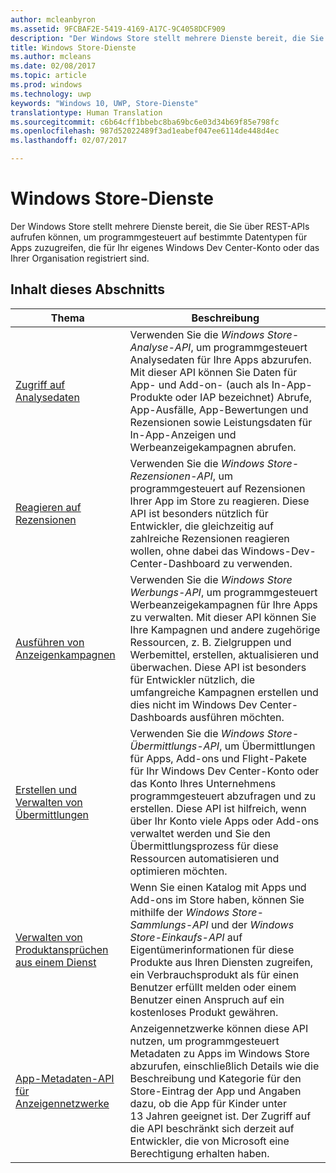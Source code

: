 ```yaml
---
author: mcleanbyron
ms.assetid: 9FCBAF2E-5419-4169-A17C-9C4058DCF909
description: "Der Windows Store stellt mehrere Dienste bereit, die Sie über REST-APIs aufrufen können, um programmgesteuert auf bestimmte Datentypen für Apps zugreifen können, die für Ihr eigenes oder das Windows Dev Center-Konto Ihrer Organisation registriert sind."
title: Windows Store-Dienste
ms.author: mcleans
ms.date: 02/08/2017
ms.topic: article
ms.prod: windows
ms.technology: uwp
keywords: "Windows 10, UWP, Store-Dienste"
translationtype: Human Translation
ms.sourcegitcommit: c6b64cff1bbebc8ba69bc6e03d34b69f85e798fc
ms.openlocfilehash: 987d52022489f3ad1eabef047ee6114de448d4ec
ms.lasthandoff: 02/07/2017

---
```


# <a name="windows-store-services"></a>Windows Store-Dienste

Der Windows Store stellt mehrere Dienste bereit, die Sie über REST-APIs aufrufen können, um programmgesteuert auf bestimmte Datentypen für Apps zuzugreifen, die für Ihr eigenes Windows Dev Center-Konto oder das Ihrer Organisation registriert sind.

## <a name="in-this-section"></a>Inhalt dieses Abschnitts


| Thema            | Beschreibung                 |
|------------------|-----------------------------|
| [Zugriff auf Analysedaten](access-analytics-data-using-windows-store-services.md) | Verwenden Sie die *Windows Store-Analyse-API*, um programmgesteuert Analysedaten für Ihre Apps abzurufen. Mit dieser API können Sie Daten für App- und Add-on- (auch als In-App-Produkte oder IAP bezeichnet) Abrufe, App-Ausfälle, App-Bewertungen und Rezensionen sowie Leistungsdaten für In-App-Anzeigen und Werbeanzeigekampagnen abrufen. |
| [Reagieren auf Rezensionen](respond-to-reviews-using-windows-store-services.md) | Verwenden Sie die *Windows Store-Rezensionen-API*, um programmgesteuert auf Rezensionen Ihrer App im Store zu reagieren. Diese API ist besonders nützlich für Entwickler, die gleichzeitig auf zahlreiche Rezensionen reagieren wollen, ohne dabei das Windows-Dev-Center-Dashboard zu verwenden.  |
| [Ausführen von Anzeigenkampagnen](run-ad-campaigns-using-windows-store-services.md) | Verwenden Sie die *Windows Store Werbungs-API*, um programmgesteuert Werbeanzeigekampagnen für Ihre Apps zu verwalten. Mit dieser API können Sie Ihre Kampagnen und andere zugehörige Ressourcen, z. B. Zielgruppen und Werbemittel, erstellen, aktualisieren und überwachen. Diese API ist besonders für Entwickler nützlich, die umfangreiche Kampagnen erstellen und dies nicht im Windows Dev Center-Dashboards ausführen möchten. |
| [Erstellen und Verwalten von Übermittlungen](create-and-manage-submissions-using-windows-store-services.md) | Verwenden Sie die *Windows Store-Übermittlungs-API*, um Übermittlungen für Apps, Add-ons und Flight-Pakete für Ihr Windows Dev Center-Konto oder das Konto Ihres Unternehmens programmgesteuert abzufragen und zu erstellen. Diese API ist hilfreich, wenn über Ihr Konto viele Apps oder Add-ons verwaltet werden und Sie den Übermittlungsprozess für diese Ressourcen automatisieren und optimieren möchten. |
| [Verwalten von Produktansprüchen aus einem Dienst](view-and-grant-products-from-a-service.md)  | Wenn Sie einen Katalog mit Apps und Add-ons im Store haben, können Sie mithilfe der *Windows Store-Sammlungs-API* und der *Windows Store-Einkaufs-API* auf Eigentümerinformationen für diese Produkte aus Ihren Diensten zugreifen, ein Verbrauchsprodukt als für einen Benutzer erfüllt melden oder einem Benutzer einen Anspruch auf ein kostenloses Produkt gewähren.  |
| [App-Metadaten-API für Anzeigennetzwerke](app-metadata-api-for-advertising-networks.md)  | Anzeigennetzwerke können diese API nutzen, um programmgesteuert Metadaten zu Apps im Windows Store abzurufen, einschließlich Details wie die Beschreibung und Kategorie für den Store-Eintrag der App und Angaben dazu, ob die App für Kinder unter 13 Jahren geeignet ist. Der Zugriff auf die API beschränkt sich derzeit auf Entwickler, die von Microsoft eine Berechtigung erhalten haben.  |

